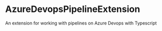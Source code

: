# AzureDevopsPipelineExtension
An extension for working with pipelines on Azure Devops with Typescript

